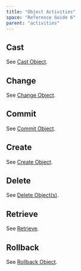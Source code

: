 ```yaml
---
title: "Object Activities"
space: "Reference Guide 6"
parent: "activities"
---
```



## Cast

See [Cast Object](cast-object).

## Change

See [Change Object](change-object).

## Commit 

See [Commit Object](committing-objects).

## Create

See [Create Object](create-object).

## Delete

See [Delete Object(s)](deleting-objects).

## Retrieve

See [Retrieve](retrieve).

## Rollback

See [Rollback Object](rollback-object).
